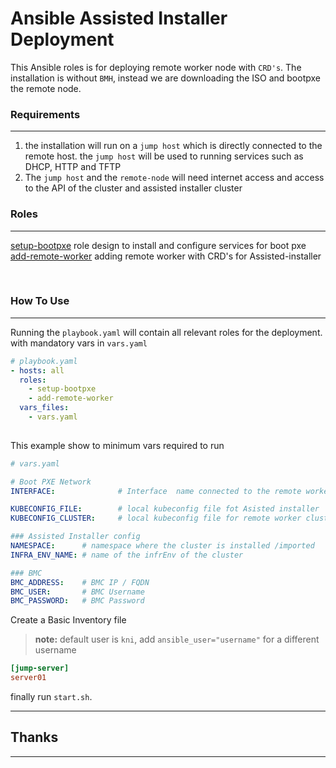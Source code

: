 # Ansible Assisted Installer Deployment

This Ansible roles is for deploying remote worker node with `CRD's`. 
The installation is without `BMH`, instead we are downloading the ISO and bootpxe the remote node.

### **Requirements** 
---
1. the installation will run on a `jump host` which is directly connected to the remote host. the `jump host` will be used to running services such as DHCP, HTTP and TFTP 
2. The `jump host` and the `remote-node` will need internet access and access to the API of the cluster and assisted installer cluster

### **Roles**
---
[setup-bootpxe](docs/setup-bootpxe.md) role design to install and configure services for boot pxe  
[add-remote-worker](docs/add-remote-worker.md) adding remote worker with CRD's for Assisted-installer

<BR>

### **How To Use**
---
Running the `playbook.yaml` will contain all relevant roles for the deployment. 
with mandatory vars in `vars.yaml`
```yaml
# playbook.yaml
- hosts: all
  roles:
    - setup-bootpxe
    - add-remote-worker
  vars_files:
    - vars.yaml 
  
```

This example show to minimum vars required to run
```yaml
# vars.yaml

# Boot PXE Network
INTERFACE:              # Interface  name connected to the remote worker

KUBECONFIG_FILE:        # local kubeconfig file fot Asisted installer 
KUBECONFIG_CLUSTER:     # local kubeconfig file for remote worker cluster should be installed on

### Assisted Installer config
NAMESPACE:      # namespace where the cluster is installed /imported
INFRA_ENV_NAME: # name of the infrEnv of the cluster

### BMC 
BMC_ADDRESS:    # BMC IP / FQDN
BMC_USER:       # BMC Username
BMC_PASSWORD:   # BMC Password

```
Create a Basic Inventory file
> **note:** default user is `kni`, add `ansible_user="username"` for a different username
```ini
[jump-server]
server01 
```

finally run `start.sh`.

---
## Thanks
---